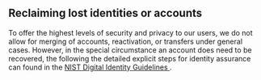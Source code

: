 ## Reclaiming lost identities or accounts
To offer the highest levels of security and privacy to our users, we do not allow for merging of accounts, reactivation, or transfers under general cases. However, in the special circumstance an account does need to be recovered, the following the detailed explicit steps for identity assurance can found in the [NIST Digital Identity Guidelines
](https://pages.nist.gov/800-63-3/sp800-63a.html#sec4).
